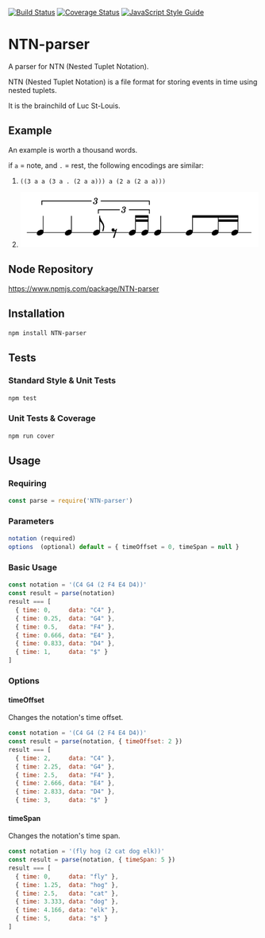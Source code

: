 [![Build Status](https://travis-ci.org/pelevesque/NTN-parser.svg?branch=master)](https://travis-ci.org/pelevesque/NTN-parser)
[![Coverage Status](https://coveralls.io/repos/github/pelevesque/NTN-parser/badge.svg?branch=master)](https://coveralls.io/github/pelevesque/NTN-parser?branch=master)
[![JavaScript Style Guide](https://img.shields.io/badge/code_style-standard-brightgreen.svg)](https://standardjs.com)

# NTN-parser

A parser for NTN (Nested Tuplet Notation).

NTN (Nested Tuplet Notation) is a file format for storing events in time
using nested tuplets.

It is the brainchild of Luc St-Louis.

## Example

An example is worth a thousand words.

if `a` = note, and `.` = rest, the following encodings are similar:

1) `((3 a a (3 a . (2 a a))) a (2 a (2 a a)))`

2) ![notation example](notation.png)

## Node Repository

https://www.npmjs.com/package/NTN-parser

## Installation

`npm install NTN-parser`

## Tests

### Standard Style & Unit Tests

`npm test`

### Unit Tests & Coverage

`npm run cover`

## Usage

### Requiring

```js
const parse = require('NTN-parser')
```

### Parameters

```js
notation (required)
options  (optional) default = { timeOffset = 0, timeSpan = null }
```

### Basic Usage

```js
const notation = '(C4 G4 (2 F4 E4 D4))'
const result = parse(notation)
result === [
  { time: 0,     data: "C4" },
  { time: 0.25,  data: "G4" },
  { time: 0.5,   data: "F4" },
  { time: 0.666, data: "E4" },
  { time: 0.833, data: "D4" },
  { time: 1,     data: "$" }
]
```

### Options

#### timeOffset

Changes the notation's time offset.

```js
const notation = '(C4 G4 (2 F4 E4 D4))'
const result = parse(notation, { timeOffset: 2 })
result === [
  { time: 2,     data: "C4" },
  { time: 2.25,  data: "G4" },
  { time: 2.5,   data: "F4" },
  { time: 2.666, data: "E4" },
  { time: 2.833, data: "D4" },
  { time: 3,     data: "$" }
```

#### timeSpan

Changes the notation's time span.

```js
const notation = '(fly hog (2 cat dog elk))'
const result = parse(notation, { timeSpan: 5 })
result === [
  { time: 0,     data: "fly" },
  { time: 1.25,  data: "hog" },
  { time: 2.5,   data: "cat" },
  { time: 3.333, data: "dog" },
  { time: 4.166, data: "elk" },
  { time: 5,     data: "$" }
]
```
